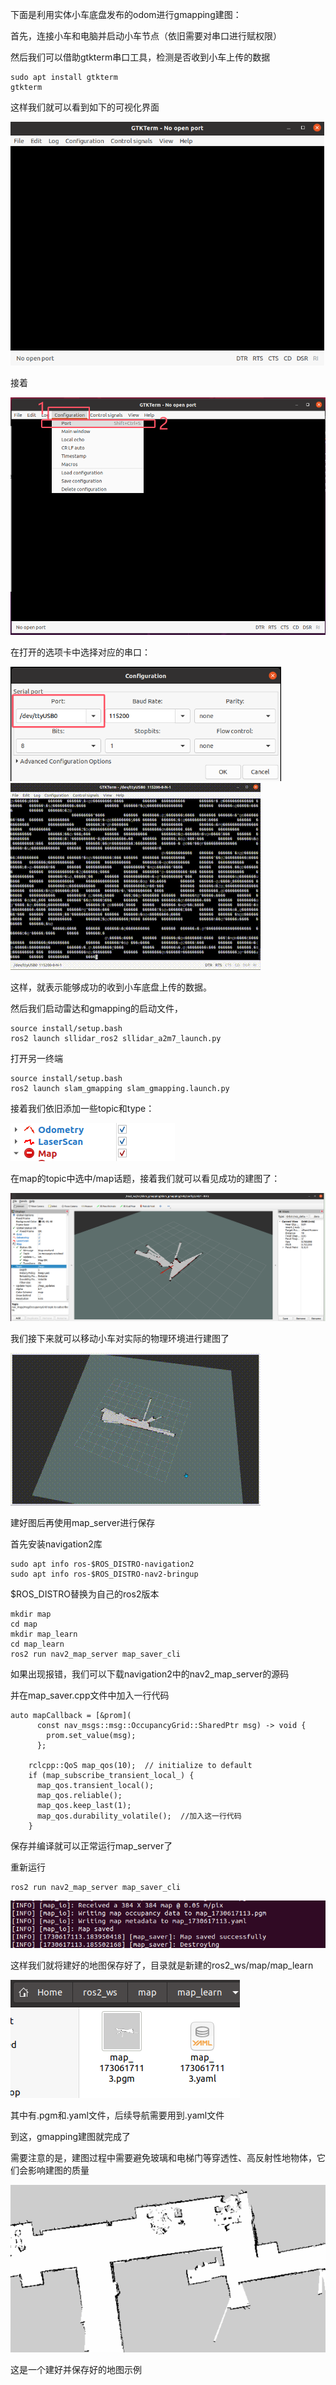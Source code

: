 下面是利用实体小车底盘发布的odom进行gmapping建图：

首先，连接小车和电脑并启动小车节点（依旧需要对串口进行赋权限）

然后我们可以借助gtkterm串口工具，检测是否收到小车上传的数据

```
sudo apt install gtkterm
gtkterm
```

这样我们就可以看到如下的可视化界面

<img src="README.assets\gtkterm.png" style="zoom: 67%;" />

接着

<img src="README.assets\gtk1.png" style="zoom:67%;" />

在打开的选项卡中选择对应的串口：

<img src="README.assets\gtk2.png" style="zoom:67%;" />

<img src="README.assets\gtk3.gif"  />

这样，就表示能够成功的收到小车底盘上传的数据。

然后我们启动雷达和gmapping的启动文件，

```
source install/setup.bash
ros2 launch sllidar_ros2 sllidar_a2m7_launch.py
```

打开另一终端

```
source install/setup.bash
ros2 launch slam_gmapping slam_gmapping.launch.py
```

接着我们依旧添加一些topic和type：

![](README.assets\gmap.png)

在map的topic中选中/map话题，接着我们就可以看见成功的建图了：

<img src="README.assets\gamp1.png" style="zoom: 50%;" />

我们接下来就可以移动小车对实际的物理环境进行建图了

![](README.assets\gmap2.gif)

建好图后再使用map_server进行保存

首先安装navigation2库

```
sudo apt info ros-$ROS_DISTRO-navigation2
sudo apt info ros-$ROS_DISTRO-nav2-bringup
```

$ROS_DISTRO替换为自己的ros2版本

```
mkdir map
cd map
mkdir map_learn 
cd map_learn
ros2 run nav2_map_server map_saver_cli
```

如果出现报错，我们可以下载navigation2中的nav2_map_server的源码

并在map_saver.cpp文件中加入一行代码

```
auto mapCallback = [&prom](
      const nav_msgs::msg::OccupancyGrid::SharedPtr msg) -> void {
        prom.set_value(msg);
      };

    rclcpp::QoS map_qos(10);  // initialize to default
    if (map_subscribe_transient_local_) {
      map_qos.transient_local();
      map_qos.reliable();
      map_qos.keep_last(1); 
      map_qos.durability_volatile();  //加入这一行代码
    }
```

保存并编译就可以正常运行map_server了

重新运行

```
ros2 run nav2_map_server map_saver_cli
```

![](README.assets\map_server.png)

这样我们就将建好的地图保存好了，目录就是新建的ros2_ws/map/map_learn

![](README.assets\map_server1.png)

其中有.pgm和.yaml文件，后续导航需要用到.yaml文件

到这，gmapping建图就完成了

需要注意的是，建图过程中需要避免玻璃和电梯门等穿透性、高反射性地物体，它们会影响建图的质量

![](README.assets\map_server2.png)

这是一个建好并保存好的地图示例





